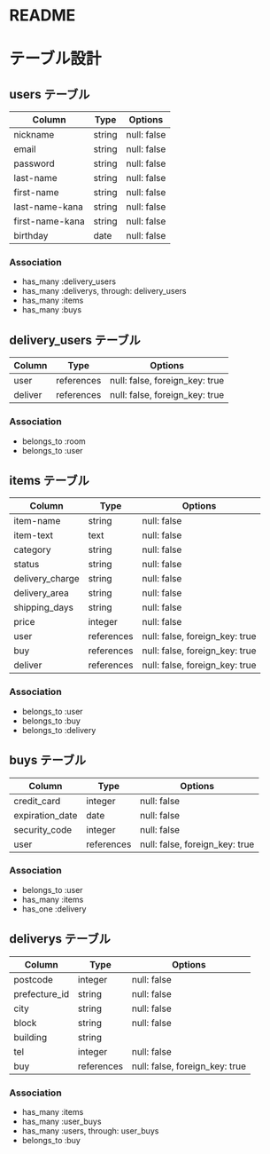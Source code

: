# README

# テーブル設計

## users テーブル

| Column          | Type   | Options     |
| --------        | ------ | ----------- |
| nickname        | string | null: false |
| email           | string | null: false |
| password        | string | null: false |
| last-name       | string | null: false |
| first-name      | string | null: false |
| last-name-kana  | string | null: false |
| first-name-kana | string | null: false |
| birthday        | date   | null: false |

### Association

- has_many :delivery_users
- has_many :deliverys, through: delivery_users
- has_many :items
- has_many :buys


## delivery_users テーブル

| Column  | Type       | Options                        |
| ------  | ---------- | ------------------------------ |
| user    | references | null: false, foreign_key: true |
| deliver | references | null: false, foreign_key: true |

### Association

- belongs_to :room
- belongs_to :user


## items テーブル

| Column          | Type       | Options                        |
| ------          | ------     | -----------                    |
| item-name       | string     | null: false                    |
| item-text       | text       | null: false                    |
| category        | string     | null: false                    |
| status          | string     | null: false                    |
| delivery_charge | string     | null: false                    |
| delivery_area   | string     | null: false                    |
| shipping_days   | string     | null: false                    |
| price           | integer    | null: false                    |
| user            | references | null: false, foreign_key: true |
| buy             | references | null: false, foreign_key: true |
| deliver         | references | null: false, foreign_key: true |

### Association

- belongs_to :user
- belongs_to :buy
- belongs_to :delivery


## buys テーブル

| Column          | Type       | Options                        |
| -------         | -------    | -----------                    |
| credit_card     | integer    | null: false                    |
| expiration_date | date       | null: false                    |
| security_code   | integer    | null: false                    |
| user            | references | null: false, foreign_key: true |

### Association

- belongs_to :user
- has_many :items
- has_one :delivery


## deliverys テーブル

| Column        | Type       | Options                        |
| -------       | -------    | -----------                    |
| postcode      | integer    | null: false                    |
| prefecture_id | string     | null: false                    |
| city          | string     | null: false                    |
| block         | string     | null: false                    |
| building      | string     |                                |
| tel           | integer    | null: false                    |
| buy           | references | null: false, foreign_key: true |

### Association

- has_many :items
- has_many :user_buys
- has_many :users, through: user_buys
- belongs_to :buy